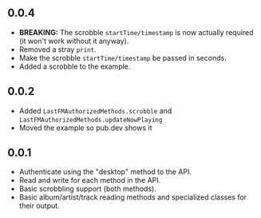 ## 0.0.4
* **BREAKING:** The scrobble `startTime/timestamp` is now actually required (it won't work without it anyway).
* Removed a stray `print`.
* Make the scrobble `startTime/timestamp` be passed in seconds.
* Added a scrobble to the example.

## 0.0.2
* Added `LastFMAuthorizedMethods.scrobble` and `LastFMAuthorizedMethods.updateNowPlaying`
* Moved the example so pub.dev shows it

## 0.0.1

* Authenticate using the "desktop" method to the API.
* Read and write for each method in the API.
* Basic scrobbling support (both methods).
* Basic album/artist/track reading methods and specialized classes for their output.